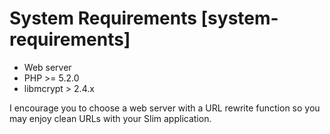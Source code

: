 # System Requirements [system-requirements]

* Web server
* PHP >= 5.2.0
* libmcrypt > 2.4.x

I encourage you to choose a web server with a URL rewrite function so you may enjoy clean URLs with your Slim application.